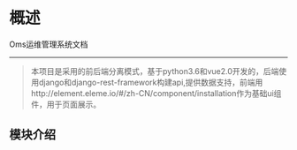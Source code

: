 # 概述

Oms运维管理系统文档

---

> 本项目是采用的前后端分离模式，基于python3.6和vue2.0开发的，后端使用django和django-rest-framework构建api,提供数据支持，前端用http://element.eleme.io/#/zh-CN/component/installation作为基础ui组件，用于页面展示。

## 模块介绍

